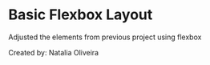 # Basic Flexbox Layout

Adjusted the elements from previous project using flexbox

Created by: Natalia Oliveira